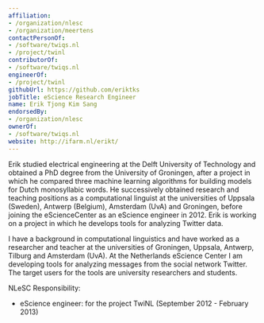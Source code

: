 ```yaml
---
affiliation:
- /organization/nlesc
- /organization/meertens
contactPersonOf:
- /software/twiqs.nl
- /project/twinl
contributorOf:
- /software/twiqs.nl
engineerOf:
- /project/twinl
githubUrl: https://github.com/eriktks
jobTitle: eScience Research Engineer
name: Erik Tjong Kim Sang
endorsedBy:
- /organization/nlesc
ownerOf:
- /software/twiqs.nl
website: http://ifarm.nl/erikt/
---
```

Erik studied electrical engineering at the Delft University of Technology and obtained a PhD degree from the University of Groningen, after a project in which he compared three machine learning algorithms for building models for Dutch monosyllabic words. He successively obtained research and teaching positions as a computational linguist at the universities of Uppsala (Sweden), Antwerp (Belgium), Amsterdam (UvA) and Groningen, before joining the eScienceCenter as an eScience engineer in 2012. Erik is working on a project in which he develops tools for analyzing Twitter data.

I have a background in computational linguistics and have worked as a researcher and teacher at the universities of Groningen, Uppsala, Antwerp, Tilburg and Amsterdam (UvA). At the Netherlands eScience Center I am developing tools for analyzing messages from the social network Twitter. The target users for the tools are university researchers and students.

NLeSC Responsibility:

* eScience engineer: for the project TwiNL (September 2012 - February 2013)
